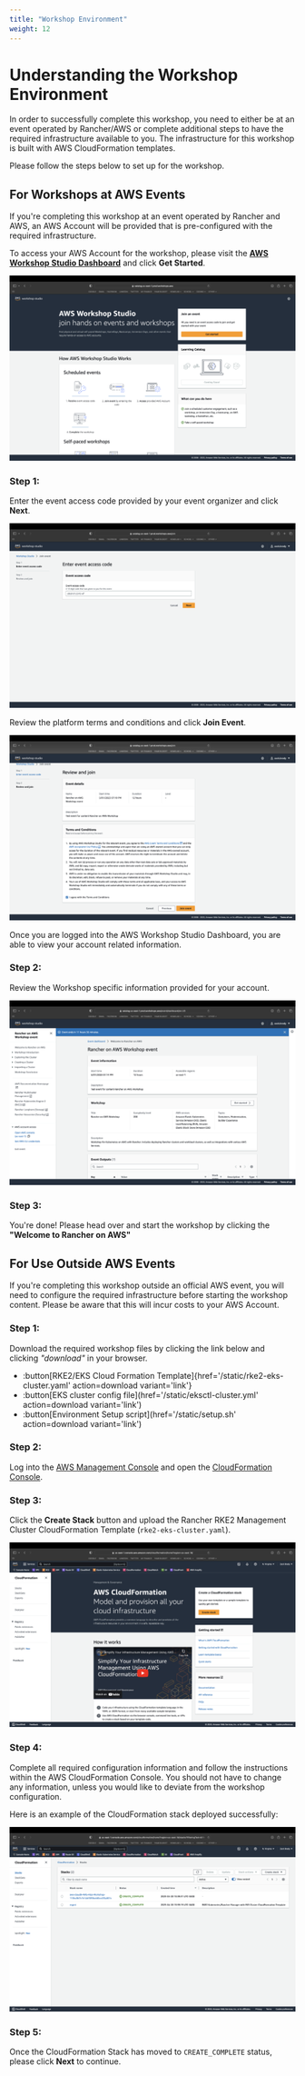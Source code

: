 ```yaml
---
title: "Workshop Environment"
weight: 12
---
```


# Understanding the Workshop Environment

In order to successfully complete this workshop, you need to either be at an event operated by
Rancher/AWS or complete additional steps to have the required infrastructure available to you. 
The infrastructure for this workshop is built with AWS CloudFormation templates. 

Please follow the steps below to set up for the workshop.


## For Workshops at AWS Events

If you're completing this workshop at an event operated by Rancher and AWS, an 
AWS Account will be provided that is pre-configured with the required 
infrastructure.

To access your AWS Account for the workshop, please visit the **[AWS Workshop Studio Dashboard](https://catalog.us-east-1.prod.workshops.aws)** and click **Get Started**.

![aws-event-engine-dashboard](/static/images/content/12-aws-ws-dashboard.png)

### Step 1:

Enter the event access code provided by your event organizer and click **Next**.

![aws-ws-hash](/static/images/content/12-aws-ws-hash.png)

Review the platform terms and conditions and click **Join Event**.

![aws-ws-terms](/static/images/content/12-aws-ws-terms.png)

Once you are logged into the AWS Workshop Studio Dashboard, you are able to view your account related information.


### Step 2:

Review the Workshop specific information provided for your account.

![aws-ws-home](/static/images/content/12-ws-home.png)


### Step 3:

You're done! Please head over and start the workshop by clicking the **"Welcome to Rancher on AWS"**


## For Use Outside AWS Events

If you're completing this workshop outside an official AWS event, you will need to 
configure the required infrastructure before starting the workshop content. 
Please be aware that this will incur costs to your AWS Account.

### Step 1:
Download the required workshop files by clicking the link below and clicking
*"download"* in your browser.
* :button[RKE2/EKS Cloud Formation Template]{href='/static/rke2-eks-cluster.yaml' action=download variant='link'}
* :button[EKS cluster config file](href='/static/eksctl-cluster.yml' action=download variant='link')
* :button[Environment Setup script](href='/static/setup.sh' action=download variant='link')

### Step 2:
Log into the [AWS Management Console](https://aws.amazon.com/console/) and 
open the [CloudFormation Console](https://console.aws.amazon.com/cloudformation/home).

### Step 3:
Click the **Create Stack** button and upload the Rancher RKE2 Management Cluster 
CloudFormation Template (`rke2-eks-cluster.yaml`).

![aws-console-cf-home](/static/images/content/12-aws-cf-home.png)

### Step 4:
Complete all required configuration information and follow the instructions within 
the AWS CloudFormation Console. You should not have to change any information, 
unless you would like to deviate from the workshop configuration.

Here is an example of the CloudFormation stack deployed successfully:

![aws-console-cf-templates](/static/images/content/12-aws-cf-template.png)

### Step 5:

Once the CloudFormation Stack has moved to `CREATE_COMPLETE` status, please 
click **Next** to continue.
